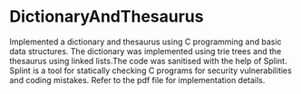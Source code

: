 # DictionaryAndThesaurus
Implemented a dictionary and thesaurus using C programming and basic data structures. The dictionary was implemented using trie trees and the thesaurus using linked lists.The code was sanitised with the help of Splint. Splint is a tool for statically checking C programs for security vulnerabilities and coding mistakes.
Refer to the pdf file for implementation details.

